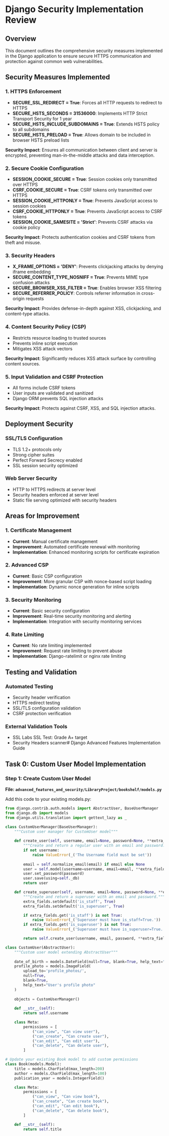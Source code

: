 # Django Security Implementation Review

## Overview

This document outlines the comprehensive security measures implemented in the Django application to ensure secure HTTPS communication and protection against common web vulnerabilities.

## Security Measures Implemented

### 1. HTTPS Enforcement

- **SECURE_SSL_REDIRECT = True**: Forces all HTTP requests to redirect to HTTPS
- **SECURE_HSTS_SECONDS = 31536000**: Implements HTTP Strict Transport Security for 1 year
- **SECURE_HSTS_INCLUDE_SUBDOMAINS = True**: Extends HSTS policy to all subdomains
- **SECURE_HSTS_PRELOAD = True**: Allows domain to be included in browser HSTS preload lists

**Security Impact**: Ensures all communication between client and server is encrypted, preventing man-in-the-middle attacks and data interception.

### 2. Secure Cookie Configuration

- **SESSION_COOKIE_SECURE = True**: Session cookies only transmitted over HTTPS
- **CSRF_COOKIE_SECURE = True**: CSRF tokens only transmitted over HTTPS
- **SESSION_COOKIE_HTTPONLY = True**: Prevents JavaScript access to session cookies
- **CSRF_COOKIE_HTTPONLY = True**: Prevents JavaScript access to CSRF tokens
- **SESSION_COOKIE_SAMESITE = 'Strict'**: Prevents CSRF attacks via cookie policy

**Security Impact**: Protects authentication cookies and CSRF tokens from theft and misuse.

### 3. Security Headers

- **X_FRAME_OPTIONS = 'DENY'**: Prevents clickjacking attacks by denying iframe embedding
- **SECURE_CONTENT_TYPE_NOSNIFF = True**: Prevents MIME type confusion attacks
- **SECURE_BROWSER_XSS_FILTER = True**: Enables browser XSS filtering
- **SECURE_REFERRER_POLICY**: Controls referrer information in cross-origin requests

**Security Impact**: Provides defense-in-depth against XSS, clickjacking, and content-type attacks.

### 4. Content Security Policy (CSP)

- Restricts resource loading to trusted sources
- Prevents inline script execution
- Mitigates XSS attack vectors

**Security Impact**: Significantly reduces XSS attack surface by controlling content sources.

### 5. Input Validation and CSRF Protection

- All forms include CSRF tokens
- User inputs are validated and sanitized
- Django ORM prevents SQL injection attacks

**Security Impact**: Protects against CSRF, XSS, and SQL injection attacks.

## Deployment Security

### SSL/TLS Configuration

- TLS 1.2+ protocols only
- Strong cipher suites
- Perfect Forward Secrecy enabled
- SSL session security optimized

### Web Server Security

- HTTP to HTTPS redirects at server level
- Security headers enforced at server level
- Static file serving optimized with security headers

## Areas for Improvement

### 1. Certificate Management

- **Current**: Manual certificate management
- **Improvement**: Automated certificate renewal with monitoring
- **Implementation**: Enhanced monitoring scripts for certificate expiration

### 2. Advanced CSP

- **Current**: Basic CSP configuration
- **Improvement**: More granular CSP with nonce-based script loading
- **Implementation**: Dynamic nonce generation for inline scripts

### 3. Security Monitoring

- **Current**: Basic security configuration
- **Improvement**: Real-time security monitoring and alerting
- **Implementation**: Integration with security monitoring services

### 4. Rate Limiting

- **Current**: No rate limiting implemented
- **Improvement**: Request rate limiting to prevent abuse
- **Implementation**: Django-ratelimit or nginx rate limiting

## Testing and Validation

### Automated Testing

- Security header verification
- HTTPS redirect testing
- SSL/TLS configuration validation
- CSRF protection verification

### External Validation Tools

- SSL Labs SSL Test: Grade A+ target
- Security Headers scanner# Django Advanced Features Implementation Guide

## Task 0: Custom User Model Implementation

### Step 1: Create Custom User Model

**File: `advanced_features_and_security/LibraryProject/bookshelf/models.py`**

Add this code to your existing models.py:

```python
from django.contrib.auth.models import AbstractUser, BaseUserManager
from django.db import models
from django.utils.translation import gettext_lazy as _

class CustomUserManager(BaseUserManager):
    """Custom user manager for CustomUser model"""
    
    def create_user(self, username, email=None, password=None, **extra_fields):
        """Create and return a regular user with an email and password."""
        if not username:
            raise ValueError(_('The Username field must be set'))
        
        email = self.normalize_email(email) if email else None
        user = self.model(username=username, email=email, **extra_fields)
        user.set_password(password)
        user.save(using=self._db)
        return user

    def create_superuser(self, username, email=None, password=None, **extra_fields):
        """Create and return a superuser with an email and password."""
        extra_fields.setdefault('is_staff', True)
        extra_fields.setdefault('is_superuser', True)

        if extra_fields.get('is_staff') is not True:
            raise ValueError(_('Superuser must have is_staff=True.'))
        if extra_fields.get('is_superuser') is not True:
            raise ValueError(_('Superuser must have is_superuser=True.'))

        return self.create_user(username, email, password, **extra_fields)

class CustomUser(AbstractUser):
    """Custom user model extending AbstractUser"""
    
    date_of_birth = models.DateField(null=True, blank=True, help_text="User's date of birth")
    profile_photo = models.ImageField(
        upload_to='profile_photos/', 
        null=True, 
        blank=True, 
        help_text="User's profile photo"
    )
    
    objects = CustomUserManager()
    
    def __str__(self):
        return self.username

    class Meta:
        permissions = [
            ("can_view", "Can view user"),
            ("can_create", "Can create user"),
            ("can_edit", "Can edit user"),
            ("can_delete", "Can delete user"),
        ]

# Update your existing Book model to add custom permissions
class Book(models.Model):
    title = models.CharField(max_length=200)
    author = models.CharField(max_length=100)
    publication_year = models.IntegerField()

    class Meta:
        permissions = [
            ("can_view", "Can view book"),
            ("can_create", "Can create book"),
            ("can_edit", "Can edit book"),
            ("can_delete", "Can delete book"),
        ]

    def __str__(self):
        return self.title